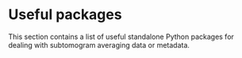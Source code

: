 # Useful packages

This section contains a list of useful standalone Python packages for dealing with subtomogram averaging data or metadata.